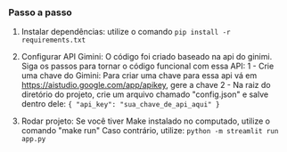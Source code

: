 ### Passo a passo ###

 1) Instalar dependências:
        utilize o comando `pip install -r requirements.txt`
    
 2) Configurar API Gimini:
    O código foi criado baseado na api do ginimi. Siga os passos para tornar o código funcional com essa API:
        1 - Crie uma chave do Gimini: Para criar uma chave para essa api vá em https://aistudio.google.com/app/apikey, gere a chave
        2 - Na raiz do diretório do projeto, crie um arquivo chamado "config.json" e salve dentro dele:
            `{ "api_key": "sua_chave_de_api_aqui" }`
 3) Rodar projeto:
    Se você tiver Make instalado no computado, utilize o comando "make run"
    Caso contrário, utilize: `python -m streamlit run app.py`
